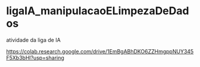 # ligaIA_manipulacaoELimpezaDeDados
atividade da liga de IA

https://colab.research.google.com/drive/1EmBgABhDKO6ZZHmgppNUY345F5Xb3bHl?usp=sharing 

